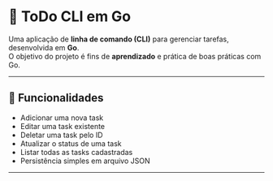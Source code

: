 # 📝 ToDo CLI em Go

Uma aplicação de **linha de comando (CLI)** para gerenciar tarefas, desenvolvida em **Go**.  
O objetivo do projeto é fins de **aprendizado** e prática de boas práticas com Go.

---

## 🚀 Funcionalidades

- Adicionar uma nova task
- Editar uma task existente
- Deletar uma task pelo ID
- Atualizar o status de uma task
- Listar todas as tasks cadastradas
- Persistência simples em arquivo JSON

---
